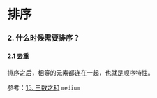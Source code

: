 # 排序




### 2. 什么时候需要排序？

#### 2.1 去重

排序之后，相等的元素都连在一起，也就是顺序特性。

参考：[15. 三数之和](https://leetcode-cn.com/problems/3sum/) `medium`


